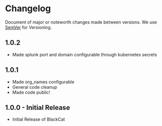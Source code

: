 # Changelog
Document of major or noteworth changes made between versions.
We use [SemVer](https://semver.org/) for Versioning.
##  1.0.2  
* Made splunk port and domain configurable through kubernetes secrets

##  1.0.1 
* Made org_names configurable
* General code cleanup
* Made code public!

##  1.0.0 - Initial Release
* Initial Release of BlackCat 